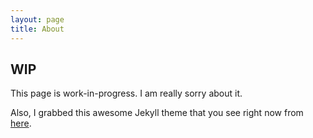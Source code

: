 ```yaml
---
layout: page
title: About
---
```


## WIP

This page is work-in-progress. I am really sorry about it.


Also, I grabbed this awesome Jekyll theme that you see right now from [here](https://github.com/poole/hyde).
